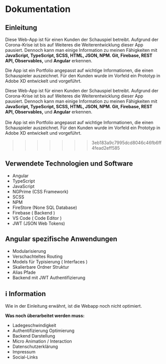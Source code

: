 # Dokumentation

## Einleitung

Diese Web-App ist für einen Kunden der Schauspiel betreibt. Aufgrund der Corona-Krise ist bis auf Weiteres die Weiterentwicklung dieser App pausiert. Dennoch kann man einige Information zu meinen Fähigkeiten mit <b>JavaScript, TypeScript, SCSS, HTML, JSON, NPM. Git, Firebase, REST API, Observables,</b> und <b>Angular</b> erkennen.

Die App ist ein Portfolio angepasst auf wichtige Informationen, die einen Schauspieler auszeichnet. Für den Kunden wurde im Vorfeld ein Prototyp in Adobe XD entwickelt und vorgeführt.

Diese Web-App ist für einen Kunden der Schauspiel betreibt. Aufgrund der Corona-Krise ist bis auf Weiteres die Weiterentwicklung dieser App pausiert. Dennoch kann man einige Information zu meinen Fähigkeiten mit <b>JavaScript, TypeScript, SCSS, HTML, JSON, NPM. Git, Firebase, REST API, Observables,</b> und <b>Angular</b> erkennen.
<br><br>
Die App ist ein Portfolio angepasst auf wichtige Informationen, die einen Schauspieler auszeichnet. Für den Kunden wurde im Vorfeld ein Prototyp in Adobe XD entwickelt und vorgeführt.

>>>>>>> 3eb183a9c7995dcd8046c46fb6ff4fead2eff585

## Verwendete Technologien und Software

- Angular
- TypeScript
- JavaScript
- NGPrime (CSS Framework)
- SCSS
- NPM
- FireStore (None SQL Database)
- Firebase ( Backend )
- VS Code ( Code Editor )
- JWT (JSON Web Tokens)

## Angular spezifische Anwendungen

- Modularisierung
- Verschachteltes Routing
- Models für Typisierung ( Interfaces )
- Skalierbare Ordner Struktur
- Alias Pfade
- Backend mit JWT Authentifizierung

## ℹ Information

Wie in der Einleitung erwähnt, ist die Webapp noch nicht optimiert.

<b>Was noch überarbeitet werden muss:</b>

- Ladegeschwindigkeit
- Authentifizierung Optimierung
- Backend Darstellung
- Micro Animation / Interaction
- Datenschutzerklärung
- Impressum
- Social-Links 
